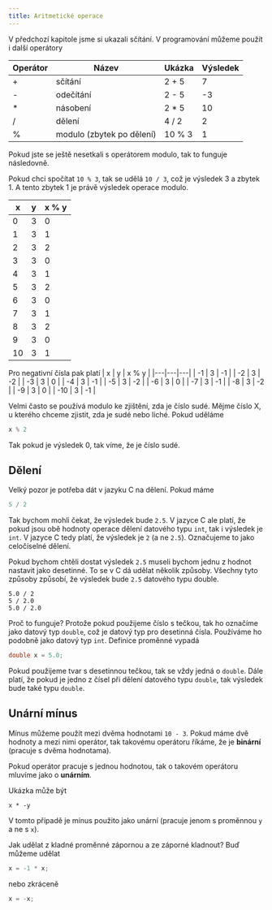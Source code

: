 ```yaml
---
title: Aritmetické operace
---
```


V předchozí kapitole jsme si ukazali sčítání. V programování můžeme použít i další operátory

| Operátor | Název | Ukázka | Výsledek | 
|---|---|---|---|
| + | sčítání  | 2 + 5  | 7 | 
| - | odečítání  | 2 - 5  | -3 |
| * | násobení  | 2 * 5  | 10 |
| / | dělení  | 4 / 2  | 2 |
| % | modulo (zbytek po dělení)  | 10 % 3  | 1 |


Pokud jste se ještě nesetkali s operátorem modulo, tak to funguje následovně.

Pokud chci spočítat `10 % 3`, tak se udělá `10 / 3`, což je výsledek 3 a zbytek 1. A tento zbytek 1 je právě výsledek operace modulo.

| x | y | x % y |
|---|---|---|
| 0 | 3 | 0 |
| 1 | 3 | 1 |
| 2 | 3 | 2 |
| 3 | 3 | 0 |
| 4 | 3 | 1 |
| 5 | 3 | 2 |
| 6 | 3 | 0 |
| 7 | 3 | 1 |
| 8 | 3 | 2 |
| 9 | 3 | 0 |
| 10 | 3 | 1 |

Pro negativní čísla pak platí
| x | y | x % y |
|---|---|---|
| -1 | 3 | -1 |
| -2 | 3 | -2 |
| -3 | 3 | 0 |
| -4 | 3 | -1 |
| -5 | 3 | -2 |
| -6 | 3 | 0 |
| -7 | 3 | -1 |
| -8 | 3 | -2 |
| -9 | 3 | 0 |
| -10 | 3 | -1 |

Velmi často se používá modulo ke zjištění, zda je číslo sudé. Mějme číslo X, u kterého chceme zjistit, zda je sudé nebo liché. Pokud uděláme
```c
x % 2
```
Tak pokud je výsledek 0, tak víme, že je číslo sudé.


## Dělení
Velký pozor je potřeba dát v jazyku C na dělení. Pokud máme

```c
5 / 2
```

Tak bychom mohli čekat, že výsledek bude `2.5`. V jazyce C ale platí, že pokud jsou obě hodnoty operace dělení datového typu `int`, tak i výsledek je `int`. V jazyce C tedy platí, že výsledek je `2` (a ne `2.5`). Označujeme to jako celočíselné dělení.

Pokud bychom chtěli dostat výsledek `2.5` museli bychom jednu z hodnot nastavit jako desetinné. To se v C dá udělat několik způsoby. Všechny tyto způsoby způsobí, že výsledek bude `2.5` datového typu double.

```
5.0 / 2
5 / 2.0
5.0 / 2.0
```

Proč to funguje? Protože pokud použijeme číslo s tečkou, tak ho označíme jako datový typ `double`, což je datový typ pro desetinná čísla. Používáme ho podobně jako datový typ `int`. Definice proměnné vypadá

```c
double x = 5.0;
```

Pokud použijeme tvar s desetinnou tečkou, tak se vždy jedná o `double`. Dále platí, že pokud je jedno z čísel při dělení datového typu `double`, tak výsledek bude také typu `double`.


## Unární mínus

Mínus můžeme použít mezi dvěma hodnotami `10 - 3`. Pokud máme dvě hodnoty a mezi nimi operátor, tak takovému operátoru říkáme, že je **binární** (pracuje s dvěma hodnotama).

Pokud operátor pracuje s jednou hodnotou, tak o takovém operátoru mluvíme jako o **unárním**.

Ukázka může být 

```
x * -y
```
V tomto případě je mínus použito jako unární (pracuje jenom s proměnnou `y` a ne s `x`).

Jak udělat z kladné proměnné zápornou a ze záporné kladnout? Buď můžeme udělat

```c
x = -1 * x;
```
nebo zkráceně

```c
x = -x;
```

